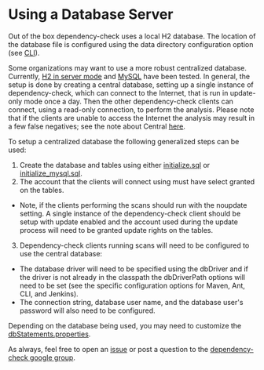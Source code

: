 Using a Database Server
=======================
Out of the box dependency-check uses a local H2 database. The location of the database
file is configured using the data directory configuration option (see
[CLI](https://jeremylong.github.io/DependencyCheck/dependency-check-cli/arguments.html)).

Some organizations may want to use a more robust centralized database. Currently, [H2 in
server mode](http://www.h2database.com/html/tutorial.html#using_server) and
[MySQL](https://www.mysql.com/) have been tested. In general, the setup is done by creating
a central database, setting up a single instance of dependency-check, which can connect to the
Internet, that is run in update-only mode once a day. Then the other dependency-check clients
can connect, using a read-only connection, to perform the analysis. Please note that if the
clients are unable to access the Internet the analysis may result in a few false negatives;
see the note about Central [here](./index.html).

To setup a centralized database the following generalized steps can be used:

1. Create the database and tables using either [initialize.sql](https://github.com/jeremylong/DependencyCheck/blob/master/dependency-check-core/src/main/resources/data/initialize.sql)
or [initialize_mysql.sql](https://github.com/jeremylong/DependencyCheck/blob/master/dependency-check-core/src/main/resources/data/initialize_mysql.sql).
2. The account that the clients will connect using must have select granted on the tables.
 * Note, if the clients performing the scans should run with the noupdate setting. A single
   instance of the dependency-check client should be setup with update enabled and the account
   used during the update process will need to be granted update rights on the tables.
3. Dependency-check clients running scans will need to be configured to use the central database:
 * The database driver will need to be specified using the dbDriver and if the driver is not
   already in the classpath the dbDriverPath options will need to be set (see the specific configuration
   options for Maven, Ant, CLI, and Jenkins).
 * The connection string, database user name, and the database user's password will also need to be configured.

Depending on the database being used, you may need to customize the [dbStatements.properties](https://github.com/jeremylong/DependencyCheck/blob/master/dependency-check-core/src/main/resources/data/dbStatements.properties).

As always, feel free to open an [issue](https://github.com/jeremylong/DependencyCheck/issues)
or post a question to the [dependency-check google group](https://groups.google.com/forum/#!forum/dependency-check).
